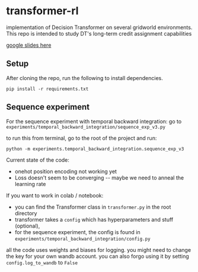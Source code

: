 # transformer-rl

implementation of Decision Transformer on several gridworld environments. This repo is intended to study DT's long-term credit assignment capabilities


[google slides here](https://docs.google.com/presentation/d/1anx2zA1wDQEJZZIEtkFkZA1_X2KHBP3_wz2orBta1eA/edit#slide=id.g27d7f62ef57_0_11)

## Setup

After cloning the repo, run the following to install dependencies.

```
pip install -r requirements.txt
```

## Sequence experiment
For the sequence experiment with temporal backward integration: go to `experiments/temporal_backward_integration/sequence_exp_v3.py`

to run this from terminal, go to the root of the project and run:

```
python -m experiments.temporal_backward_integration.sequence_exp_v3
```

Current state of the code:
- onehot position encoding not working yet
- Loss doesn't seem to be converging -- maybe we need to anneal the learning rate

If you want to work in colab / notebook: 
- you can find the Transformer class in `transformer.py` in the root directory
- transformer takes a `config` which has hyperparameters and stuff (optional),
- for the sequence experiment, the config is found in `experiments/temporal_backward_integration/config.py`

all the code uses weights and biases for logging. you might need to change the key for your own wandb account. you can also forgo using it by setting `config.log_to_wandb` to `False`
